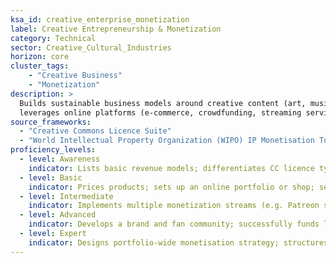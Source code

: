```yaml
---  
ksa_id: creative_enterprise_monetization  
label: Creative Entrepreneurship & Monetization  
category: Technical  
sector: Creative_Cultural_Industries  
horizon: core  
cluster_tags: 
    - "Creative Business"
    - "Monetization"
description: >  
  Builds sustainable business models around creative content (art, music, crafts);  
  leverages online platforms (e-commerce, crowdfunding, streaming services) for marketing, audience building, and revenue generation while protecting intellectual property.  
source_frameworks:  
  - "Creative Commons Licence Suite" 
  - "World Intellectual Property Organization (WIPO) IP Monetisation Toolkit"  
proficiency_levels:  
  - level: Awareness  
    indicator: Lists basic revenue models; differentiates CC licence types; recognizes basic ways creatives earn income (sales, commissions, licensing, crowdfunding).  
  - level: Basic  
    indicator: Prices products; sets up an online portfolio or shop; selects an appropriate CC or proprietary licence; uses social media to share work and engage a small audience.  
  - level: Intermediate  
    indicator: Implements multiple monetization streams (e.g. Patreon subscriptions, merchandise, licensing deals); understands IP basics to protect work; calculates break-even; negotiates platform fees; launches a successful crowdfunding or NFT drop.  
  - level: Advanced  
    indicator: Develops a brand and fan community; successfully funds larger projects through crowdfunding or partnerships; navigates contracts and IP licensing with legal insight. Uses royalty dashboards; A/B-tests pricing tiers; mitigates infringement through notice-and-takedown. 
  - level: Expert  
    indicator: Designs portfolio-wide monetisation strategy; structures smart-contract royalties; guides peers on IP policy; runs a thriving creative enterprise; mentors other artists in business skills; influences creative industry policy (through WIPO or trade groups) to support creative entrepreneurship.  
---  
```

